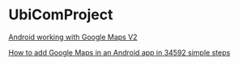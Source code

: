 UbiComProject
=============

[Android working with Google Maps V2](http://www.androidhive.info/2013/08/android-working-with-google-maps-v2/)

[How to add Google Maps in an Android app in 34592 simple steps](http://www.creativepulse.gr/en/blog/2014/how-to-add-google-maps-in-an-android-app-in-34592-simple-steps)
